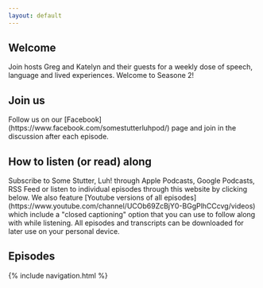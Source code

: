 ```yaml
---
layout: default
---
```

<h2>Welcome</h2>
Join hosts Greg and Katelyn and their guests for a weekly dose of speech, language and lived experiences. Welcome to Seasone 2!
<h2>Join us</h2>
Follow us on our [Facebook](https://www.facebook.com/somestutterluhpod/) page and join in the discussion after each episode. 
<h2>How to listen (or read) along</h2>
Subscribe to Some Stutter, Luh! through Apple Podcasts, Google Podcasts, RSS Feed or listen to individual episodes through this website by clicking below. We also feature [Youtube versions of all episodes](https://www.youtube.com/channel/UCOb69ZcBjY0-BGgPlhCCcvg/videos) which include a "closed captioning" option that you can use to follow along with while listening. All episodes and transcripts can be downloaded for later use on your personal device.
<h2>Episodes</h2>

{% include navigation.html %}
